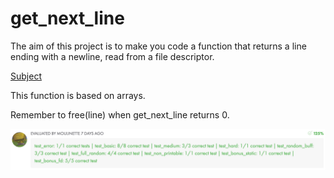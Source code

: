 # get_next_line

The aim of this project is to make you code a function that returns a line ending with a newline, read from a file descriptor.

[Subject](./get_next_line.en.pdf)

This function is based on arrays.

Remember to free(line) when get_next_line returns 0.

<img src="./moulinette.png" align="center">
